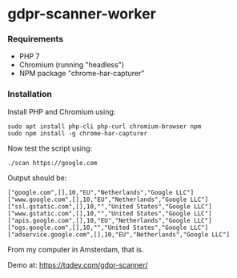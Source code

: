 # gdpr-scanner-worker

### Requirements

- PHP 7
- Chromium (running "headless")
- NPM package "chrome-har-capturer"

### Installation

Install PHP and Chromium using:

    sudo apt install php-cli php-curl chromium-browser npm
    sudo npm install -g chrome-har-capturer
    
Now test the script using:

    ./scan https://google.com
    
Output should be:

    ["google.com",[],10,"EU","Netherlands","Google LLC"]
    ["www.google.com",[],10,"EU","Netherlands","Google LLC"]
    ["ssl.gstatic.com",[],10,"","United States","Google LLC"]
    ["www.gstatic.com",[],10,"","United States","Google LLC"]
    ["apis.google.com",[],10,"EU","Netherlands","Google LLC"]
    ["ogs.google.com",[],10,"","United States","Google LLC"]
    ["adservice.google.com",[],10,"EU","Netherlands","Google LLC"]

From my computer in Amsterdam, that is.

Demo at: https://tqdev.com/gdpr-scanner/
